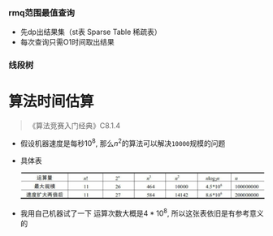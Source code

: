 ### rmq范围最值查询

- 先dp出结果集（st表 Sparse Table 稀疏表）
- 每次查询只需O1时间取出结果

### 线段树

# 算法时间估算

> 《算法竞赛入门经典》C8.1.4

- 假设机器速度是每秒$10^8$, 那么$n^2$的算法可以解决`10000`规模的问题

- 具体表

  ![image-20200121084902096](算法.assets/image-20200121084902096.png)

- 我用自己机器试了一下 运算次数大概是$4*10^8$, 所以这张表依旧是有参考意义的